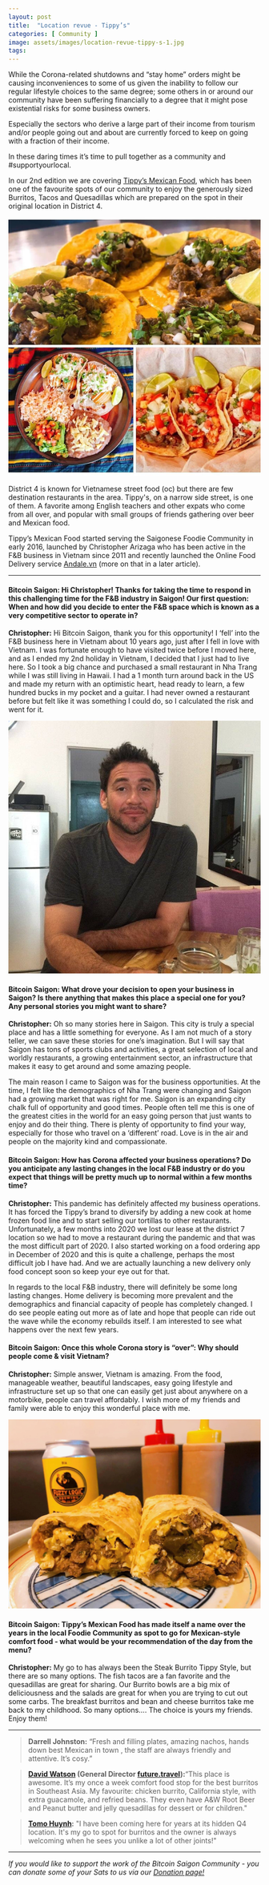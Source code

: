 ```yaml
---
layout: post
title:  "Location revue - Tippy’s"
categories: [ Community ]
image: assets/images/location-revue-tippy-s-1.jpg
tags: 
---
```

While the Corona-related shutdowns and “stay home” orders might be causing inconveniences to some of us given the inability to follow our regular lifestyle choices to the same degree; some others in or around our community have been suffering financially to a degree that it might pose existential risks for some business owners.

Especially the sectors who derive a large part of their income from tourism and/or people going out and about are currently forced to keep on going with a fraction of their income.

In these daring times it’s time to pull together as a community and #supportyourlocal.

In our 2nd edition we are covering [Tippy’s Mexican Food](https://www.facebook.com/TippysMexicanFood/), which has been one of the favourite spots of our community to enjoy the generously sized Burritos, Tacos and Quesadillas which are prepared on the spot in their original location in District 4.

![Tippy’s knows how to serve that Mexican-style comfort food!](/assets/images/location-revue-tippy-s-1.jpg)

District 4 is known for Vietnamese street food (oc) but there are few destination restaurants in the area. Tippy's, on a narrow side street, is one of them. A favorite among English teachers and other expats who come from all over, and popular with small groups of friends gathering over beer and Mexican food. 

Tippy’s Mexican Food started serving the Saigonese Foodie Community in early 2016, launched by Christopher Arizaga who has been active in the F&B business in Vietnam since 2011 and recently launched the Online Food Delivery service [Andale.vn](https://www.andale.vn/) (more on that in a later article).

-----

#### Bitcoin Saigon: Hi Christopher! Thanks for taking the time to respond in this challenging time for the F&B industry in Saigon! Our first question: When and how did you decide to enter the F&B space which is known as a very competitive sector to operate in?

**Christopher:** Hi Bitcoin Saigon, thank you for this opportunity!  I ‘fell’ into the F&B business here in Vietnam about 10 years ago, just after I fell in love with Vietnam.  I was fortunate enough to have visited twice before I moved here, and as I ended my 2nd holiday in Vietnam, I decided that I just had to live here.  So I took a big chance and purchased a small restaurant in Nha Trang while I was still living in Hawaii.  I had a 1 month turn around back in the US and made my return with an optimistic heart, head ready to learn, a few hundred bucks in my pocket and a guitar.  I had never owned a restaurant before but felt like it was something I could do, so I calculated the risk and went for it.

![The man, the myth, the legend - Tippy’s owner Chris Arizaga, Veteran entrepreneur in the F&B scene in Saigon/Vietnam](/assets/images/location-revue-tippy-s-2.jpg)

#### Bitcoin Saigon: What drove your decision to open your business in Saigon? Is there anything that makes this place a special one for you? Any personal stories you might want to share?

**Christopher:**  Oh so many stories here in Saigon.  This city is truly a special place and has a little something for everyone.  As I am not much of a story teller, we can save these stories for one’s imagination.  But I will say that Saigon has tons of sports clubs and activities, a great selection of local and worldly restaurants, a growing entertainment sector, an infrastructure that makes it easy to get around and some amazing people.  

The main reason I came to Saigon was for the business opportunities.  At the time, I felt like the demographics of Nha Trang were changing and Saigon had a growing market that was right for me.  Saigon is an expanding city chalk full of opportunity and good times.  People often tell me this is one of the greatest cities in the world for an easy going person that just wants to enjoy and do their thing.  There is plenty of opportunity to find your way, especially for those who travel on a ‘different’ road.  Love is in the air and people on the majority kind and compassionate.  

#### Bitcoin Saigon: How has Corona affected your business operations? Do you anticipate any lasting changes in the local F&B industry or do you expect that things will be pretty much up to normal within a few months time?

**Christopher:**  This pandemic has definitely affected my business operations.  It has forced the Tippy’s brand to diversify by adding a new cook at home frozen food line and to start selling our tortillas to other restaurants.  Unfortunately, a few months into 2020 we lost our lease at the district 7 location so we had to move a restaurant during the pandemic and that was the most difficult part of 2020.  I also started working on a food ordering app in December of 2020 and this is quite a challenge, perhaps the most difficult job I have had.  And we are actually launching a new delivery only food concept soon so keep your eye out for that.  

In regards to the local F&B industry, there will definitely be some long lasting changes.  Home delivery is becoming more prevalent and the demographics and financial capacity of people has completely changed.  I do see people eating out more as of late and hope that people can ride out the wave while the economy rebuilds itself.  I am interested to see what happens over the next few years.     

#### Bitcoin Saigon: Once this whole Corona story is “over”: Why should people come & visit Vietnam?

**Christopher:**  Simple answer, Vietnam is amazing.  From the food, manageable weather, beautiful landscapes, easy going lifestyle and infrastructure set up so that one can easily get just about anywhere on a motorbike, people can travel affordably.  I wish more of my friends and family were able to enjoy this wonderful place with me.   

![Steak Burrito - no more words needed.](/assets/images/location-revue-tippy-s-3.jpg)

#### Bitcoin Saigon: Tippy’s Mexican Food has made itself a name over the years in the local Foodie Community as spot to go for Mexican-style comfort food  - what would be your recommendation of the day from the menu?

**Christopher:**  My go to has always been the Steak Burrito Tippy Style, but there are so many options.  The fish tacos are a fan favorite and the quesadillas are great for sharing.  Our Burrito bowls are a big mix of deliciousness and the salads are great for when you are trying to cut out some carbs.  The breakfast burritos and bean and cheese burritos take me back to my childhood.  So many options…. The choice is yours my friends.  Enjoy them!  

---

> **Darrell Johnston:** “Fresh and filling plates, amazing nachos, hands down best Mexican in town , the staff are always friendly and attentive. It’s cosy.”

> **[David Watson](https://vn.linkedin.com/in/davidwatson) (General Director [future.travel](http://www.future.travel/)):**“This place is awesome. It’s my once a week comfort food stop for the best burritos in Southeast Asia. My favourite: chicken burrito, California style, with extra guacamole, and refried beans. They even have A&W Root Beer and Peanut butter and jelly quesadillas for dessert or for children."

> **[Tomo Huynh](http://www.twitter.com/tomoxtechno):** "I have been coming here for years at its hidden Q4 location. It's my go to spot for burritos and the owner is always welcoming when he sees you unlike a lot of other joints!"

---

*If you would like to support the work of the Bitcoin Saigon Community - you can donate some of your Sats to us via our [Donation page!](https://bitcoinsaigon.org/donate-satoshis)*

